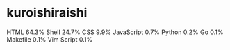 # kuroishiraishi
HTML              64.3%
Shell             24.7%
CSS               9.9%
JavaScript        0.7%
Python            0.2%
Go                0.1%
Makefile          0.1%
Vim Script        0.1%
